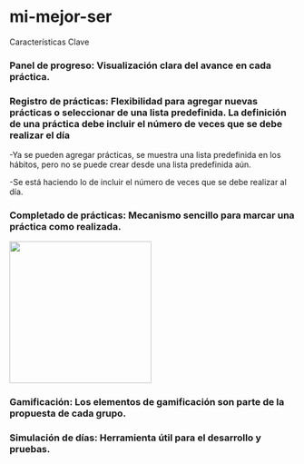 # mi-mejor-ser

Características Clave

### Panel de progreso: Visualización clara del avance en cada práctica.

### Registro de prácticas: Flexibilidad para agregar nuevas prácticas o seleccionar de una lista predefinida. La definición de una práctica debe incluir el número de veces que se debe realizar el día

-Ya se pueden agregar prácticas, se muestra una lista predefinida en los hábitos, pero no se puede crear desde una lista predefinida aún.

-Se está haciendo lo de incluir el número de veces que se debe realizar al día.

### Completado de prácticas: Mecanismo sencillo para marcar una práctica como realizada.


<img src="https://github.com/user-attachments/assets/4568973a-7753-4a72-9231-fbfd9df06999" width="250" height="250"/>



### Gamificación: Los elementos de gamificación son parte de la propuesta de cada grupo.

### Simulación de días: Herramienta útil para el desarrollo y pruebas.
